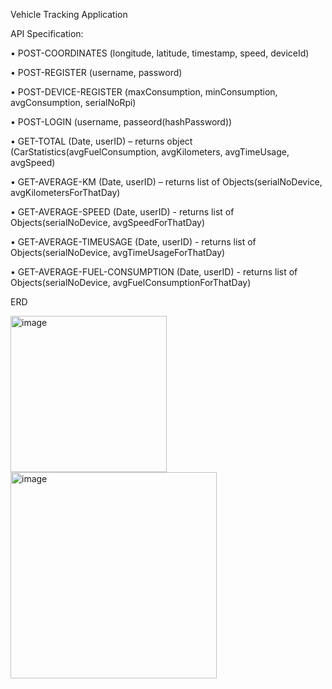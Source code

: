 Vehicle Tracking Application


API Specification:

•	POST-COORDINATES (longitude, latitude, timestamp, speed, deviceId)

•	POST-REGISTER (username, password)

•	POST-DEVICE-REGISTER (maxConsumption, minConsumption, avgConsumption, serialNoRpi)

•	POST-LOGIN (username, passeord(hashPassword))

•	GET-TOTAL (Date, userID) – returns object (CarStatistics(avgFuelConsumption, avgKilometers, avgTimeUsage, avgSpeed)

•	GET-AVERAGE-KM (Date, userID) – returns list of Objects(serialNoDevice, avgKilometersForThatDay) 

•	GET-AVERAGE-SPEED (Date, userID) - returns list of Objects(serialNoDevice, avgSpeedForThatDay)

•	GET-AVERAGE-TIMEUSAGE (Date, userID) - returns list of Objects(serialNoDevice, avgTimeUsageForThatDay)

•	GET-AVERAGE-FUEL-CONSUMPTION (Date, userID) - returns list of Objects(serialNoDevice, avgFuelConsumptionForThatDay)

ERD

<img width="250" alt="image" src="https://github.com/Cerka24/vehicle-tracking-app/assets/105603113/c9f3b0c7-8462-4876-8afb-06e78880bd0e">

<img width="330" alt="image" src="https://github.com/Cerka24/vehicle-tracking-app/assets/105603113/e388bdf1-8e2c-4a62-b48b-f6fe9c54c744">
